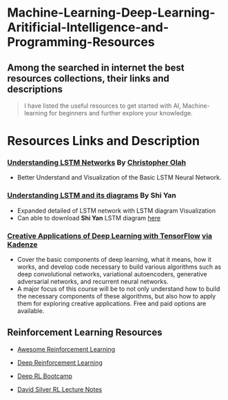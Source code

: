 # Machine-Learning-Deep-Learning-Aritificial-Intelligence-and-Programming-Resources

##   Among the searched in internet the best resources collections, their links and descriptions

> I have listed the useful resources to get started with AI, Machine-learning for beginners and further explore your knowledge.

# Resources Links and Description
### [Understanding LSTM Networks](http://colah.github.io/posts/2015-08-Understanding-LSTMs/) By [Christopher Olah](http://colah.github.io/about.html)
- Better Understand and Visualization of the Basic LSTM Neural Network.

### [Understanding LSTM and its diagrams](https://medium.com/mlreview/understanding-lstm-and-its-diagrams-37e2f46f1714) By Shi Yan
- Expanded detailed of LSTM network with LSTM diagram Visualization
- Can able to download **Shi Yan** LSTM  diagram [here](https://github.com/shi-yan/FreeWill/blob/master/Docs/Diagrams/lstm_diagram.pptx)

### [Creative Applications of Deep Learning with TensorFlow](https://www.kadenze.com/courses/creative-applications-of-deep-learning-with-tensorflow/info)    [via Kadenze](https://www.kadenze.com/courses)
- Cover the basic components of deep learning, what it means, how it works, and develop code necessary to build various algorithms such as deep convolutional networks, variational autoencoders, generative adversarial networks, and recurrent neural networks. 
- A major focus of this course will be to not only understand how to build the necessary components of these algorithms, but also how to apply them for exploring creative applications. Free and paid options are available.

## Reinforcement Learning Resources
* [Awesome Reinforcement Learning](https://github.com/aikorea/awesome-rl)

* [Deep Reinforcement Learning](http://rail.eecs.berkeley.edu/deeprlcourse/)

* [Deep RL Bootcamp](https://sites.google.com/view/deep-rl-bootcamp/lectures)

* [David Silver RL Lecture Notes](http://www0.cs.ucl.ac.uk/staff/d.silver/web/Teaching.html)
